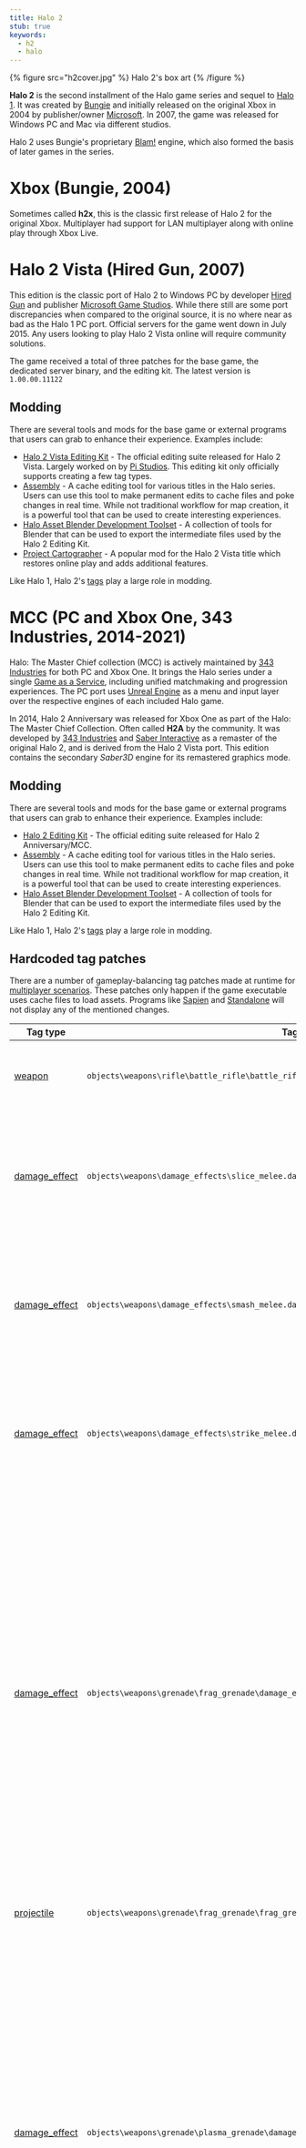 ```yaml
---
title: Halo 2
stub: true
keywords:
  - h2
  - halo
---
```

{% figure src="h2cover.jpg" %}
Halo 2's box art
{% /figure %}

**Halo 2** is the second installment of the Halo game series and sequel to [Halo 1](~h1). It was created by [Bungie][bungie] and initially released on the original Xbox in 2004 by publisher/owner [Microsoft][]. In 2007, the game was released for Windows PC and Mac via different studios.

Halo 2 uses Bungie's proprietary [Blam!](~engine) engine, which also formed the basis of later games in the series.

# Xbox (Bungie, 2004)
Sometimes called **h2x**, this is the classic first release of Halo 2 for the original Xbox. Multiplayer had support for LAN multiplayer along with online play through Xbox Live.

# Halo 2 Vista (Hired Gun, 2007)
This edition is the classic port of Halo 2 to Windows PC by developer [Hired Gun][hired-gun] and publisher [Microsoft Game Studios][microsoft]. While there still are some port discrepancies when compared to the original source, it is no where near as bad as the Halo 1 PC port. Official servers for the game went down in July 2015. Any users looking to play Halo 2 Vista online will require community solutions.

The game received a total of three patches for the base game, the dedicated server binary, and the editing kit. The latest version is `1.00.00.11122`

## Modding
There are several tools and mods for the base game or external programs that users can grab to enhance their experience. Examples include:

* [Halo 2 Vista Editing Kit](~h2v-ek) - The official editing suite released for Halo 2 Vista. Largely worked on by [Pi Studios][pi-studios]. This editing kit only officially supports creating a few tag types.
* [Assembly](~assembly) - A cache editing tool for various titles in the Halo series. Users can use this tool to make permanent edits to cache files and poke changes in real time. While not traditional workflow for map creation, it is a powerful tool that can be used to create interesting experiences.
* [Halo Asset Blender Development Toolset](~halo-asset-blender-development-toolset) - A collection of tools for Blender that can be used to export the intermediate files used by the Halo 2 Editing Kit.
* [Project Cartographer][cartographer] - A popular mod for the Halo 2 Vista title which restores online play and adds additional features.

Like Halo 1, Halo 2's [tags](~) play a large role in modding.

# MCC (PC and Xbox One, 343 Industries, 2014-2021)
Halo: The Master Chief collection (MCC) is actively maintained by [343 Industries][343i] for both PC and Xbox One. It brings the Halo series under a single [Game as a Service][gaas], including unified matchmaking and progression experiences. The PC port uses [Unreal Engine][unreal] as a menu and input layer over the respective engines of each included Halo game.

In 2014, Halo 2 Anniversary was released for Xbox One as part of the Halo: The Master Chief Collection. Often called **H2A** by the community. It was developed by [343 Industries][343i] and [Saber Interactive][saber] as a remaster of the original Halo 2, and is derived from the Halo 2 Vista port. This edition contains the secondary _Saber3D_ engine for its remastered graphics mode.

## Modding
There are several tools and mods for the base game or external programs that users can grab to enhance their experience. Examples include:

* [Halo 2 Editing Kit](~h2-ek) - The official editing suite released for Halo 2 Anniversary/MCC.
* [Assembly](~assembly) - A cache editing tool for various titles in the Halo series. Users can use this tool to make permanent edits to cache files and poke changes in real time. While not traditional workflow for map creation, it is a powerful tool that can be used to create interesting experiences.
* [Halo Asset Blender Development Toolset](~halo-asset-blender-development-toolset) - A collection of tools for Blender that can be used to export the intermediate files used by the Halo 2 Editing Kit.

Like Halo 1, Halo 2's [tags](~) play a large role in modding.

## Hardcoded tag patches
There are a number of gameplay-balancing tag patches made at runtime for [multiplayer scenarios](~scenario). These patches only happen if the game executable uses cache files to load assets. Programs like [Sapien](~H2-Sapien) and [Standalone](~h2-standalone-build) will not display any of the mentioned changes.

| Tag type          | Tag path                                                                                       | Changes
| ----------------- | ---------------------------------------------------------------------------------------------- | ------------------------------------------------------------------------------------
| [weapon](~)        | `objects\weapons\rifle\battle_rifle\battle_rifle.weapon`                                       | Error angles min and max are set to `0.1` and `0.1`.
| [damage_effect](~) | `objects\weapons\damage_effects\slice_melee.damage_effect`                                     | Damage lower bound is set to `90`.<br />Damage upper bound min and max are set to `120` and `120`.
| [damage_effect](~) | `objects\weapons\damage_effects\smash_melee.damage_effect`                                     | Damage lower bound is set to `55`.<br />Damage upper bound min and max are set to `90` and `90`.
| [damage_effect](~) | `objects\weapons\damage_effects\strike_melee.damage_effect`                                    | Damage lower bound is set to `55`.<br />Damage upper bound min and max are set to `75` and `75`.
| [damage_effect](~) | `objects\weapons\grenade\frag_grenade\damage_effects\frag_grenade_explosion.damage_effect`     | Radius min and max are set to `0.5` and `1.75`.<br />Damage lower bound is set to `50`.<br />Damage upper bound min and max are set to `160` and `160`.<br />Rider direct damage scale is set to `1.5`.<br />Rider maximum transfer damage s is set to `0.75`.<br />Rider minimum transfer damage s is set to `0.75`.
| [projectile](~)    | `objects\weapons\grenade\frag_grenade\frag_grenade.projectile`                                 | Arming time is set to `1.3`.
| [damage_effect](~) | `objects\weapons\grenade\plasma_grenade\damage_effects\plasma_grenade_explosion.damage_effect` | Radius min and max are set to `0.5` and `1.75`.<br />Damage lower bound is set to `50`.<br />Damage upper bound min and max are set to `200` and `200`.<br />Rider direct damage scale is set to `1.5`.<br />Rider maximum transfer damage s is set to `0.75`.<br />Rider minimum transfer damage s is set to `0.75`.
| [projectile](~)    | `objects\weapons\grenade\plasma_grenade\plasma_grenade.projectile`                             | Arming time is set to `1.3`.<br />Timer min and max are set to `0.9` and `0.9`.
| [damage_effect](~) | `objects\weapons\pistol\magnum\damage_effects\magnum_bullet.damage_effect`                     | Damage lower bound is set to `5.5`.<br />Damage upper bound min and max are set to `5.5` and `5.5`.
| [weapon](~)        | `objects\weapons\rifle\plasma_rifle\plasma_rifle.weapon`                                       | Dual wield damage scale is set to `0.7`.
| [damage_effect](~) | `objects\weapons\rifle\smg\damage_effects\smg_bullet.damage_effect`                            | Damage upper bound min and max are set to `4.625` and `4.625`.
| [damage_effect](~) | `objects\weapons\support_low\brute_shot\damage_effects\shot_grenade_explosion.damage_effect`   | Damage lower bound is set to `30.5`.<br />Damage upper bound min and max are set to `60` and `60`.
| [vehicle](~)       | `objects\vehicles\h_turret_ap\h_turret_ap.vehicle`                                             | Bounding radius is set to `0.5`.

[bungie]: https://en.wikipedia.org/wiki/Bungie
[microsoft]: https://en.wikipedia.org/wiki/Xbox_Game_Studios
[hired-gun]: https://en.wikipedia.org/wiki/Xbox_Game_Studios
[pi-studios]: https://en.wikipedia.org/wiki/Pi_Studios
[saber]: https://en.wikipedia.org/wiki/Saber_Interactive
[343i]: https://en.wikipedia.org/wiki/343_Industries
[gaas]: https://en.wikipedia.org/wiki/Games_as_a_service
[unreal]: https://en.wikipedia.org/wiki/Unreal_Engine
[cartographer]: https://www.cartographer.online/
